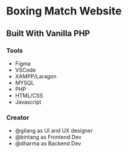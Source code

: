 # Boxing Match Website

## Built With Vanilla PHP

### Tools

- Figma
- VSCode
- XAMPP/Laragon
- MYSQL
- PHP
- HTML/CSS
- Javascript

### Creator

- @gilang as UI and UX designer
- @bintang as Frontend Dev
- @dharma as Backend Dev
